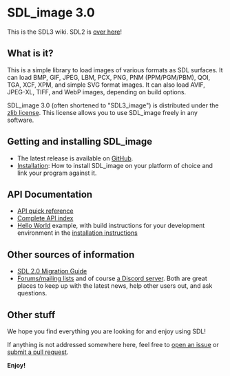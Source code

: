# SDL_image 3.0

This is the SDL3 wiki. SDL2 is [over here](/SDL2)!

## What is it?

This is a simple library to load images of various formats as SDL surfaces.
It can load BMP, GIF, JPEG, LBM, PCX, PNG, PNM (PPM/PGM/PBM), QOI, TGA, XCF, XPM, and simple SVG format images. It can also load AVIF, JPEG-XL, TIFF, and WebP images, depending on build options.

SDL_image 3.0 (often shortened to "SDL3_image") is distributed under the
[zlib license](https://www.libsdl.org/license.php). This license allows you
to use SDL_image freely in any software.

## Getting and installing SDL_image

- The latest release is available on [GitHub](https://github.com/libsdl-org/SDL_image/releases).
- [Installation](https://github.com/libsdl-org/SDL_image/blob/main/INSTALL.md): How to install SDL_image on your platform of choice
  and link your program against it.

## API Documentation

- [API quick reference](QuickReference)
- [Complete API index](CategoryAPI)
- [Hello World](https://github.com/libsdl-org/SDL_image/blob/main/docs/hello.c) example, with build instructions for your development environment in the [installation instructions](https://github.com/libsdl-org/SDL_image/blob/main/INSTALL.md)

## Other sources of information

- [SDL 2.0 Migration Guide](https://github.com/libsdl-org/SDL_image/blob/main/docs/README-migration.md)
- [Forums/mailing lists](https://discourse.libsdl.org/) and of course [a Discord server](https://discord.gg/BwpFGBWsv8). Both are great places
  to keep up with the latest news, help other users out, and ask questions.

## Other stuff

We hope you find everything you are looking for and enjoy using SDL!

If anything is not addressed somewhere here, feel free to
[open an issue](https://github.com/libsdl-org/SDL_image/issues) or
[submit a pull request](https://github.com/libsdl-org/SDL_image/pulls).

**Enjoy!**

